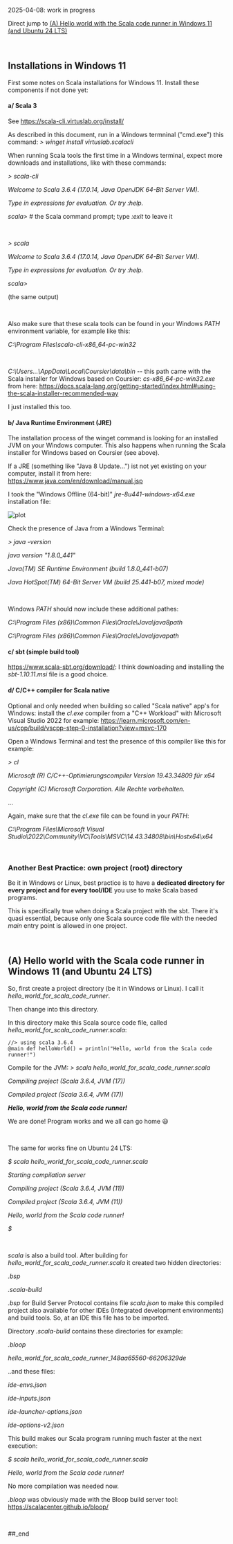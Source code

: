 2025-04-08: work in progress

Direct jump to [(A) Hello world with the Scala code runner in Windows 11 (and Ubuntu 24 LTS)
](#a-hello-world-with-the-scala-code-runner-in-windows-11-and-ubuntu-24-lts)

<br/>

## Installations in Windows 11

First some notes on Scala installations for Windows 11. Install these components if not done yet:

#### a/ Scala 3

See https://scala-cli.virtuslab.org/install/

As described in this document, run in a Windows termninal ("cmd.exe") this command: _> winget install virtuslab.scalacli_

When running Scala tools the first time in a Windows terminal, expect more downloads and installations, like with these commands:

_\> scala-cli_

_Welcome to Scala 3.6.4 (17.0.14, Java OpenJDK 64-Bit Server VM)._

_Type in expressions for evaluation. Or try :help._

_scala>_  # the Scala command prompt; type _:exit_ to leave it

<br/>

_\> scala_

_Welcome to Scala 3.6.4 (17.0.14, Java OpenJDK 64-Bit Server VM)._

_Type in expressions for evaluation. Or try :help._

_scala>_

(the same output)
 
<br/>

Also make sure that these scala tools can be found in your Windows _PATH_ environment variable, for example like this:

_C:\Program Files\scala-cli-x86_64-pc-win32_

<br/>

_C:\Users\...\AppData\Local\Coursier\data\bin_  -- this path came with the Scala installer for Windows based on Coursier: _cs-x86_64-pc-win32.exe_ from here: https://docs.scala-lang.org/getting-started/index.html#using-the-scala-installer-recommended-way

I just installed this too.

#### b/ Java Runtime Environment (JRE)

The installation process of the winget command is looking for an installed JVM on your Windows computer. This also happens when running the Scala installer for Windows based on Coursier (see above).

If a JRE (something like "Java 8 Update...") ist not yet existing on your computer, install it from here: https://www.java.com/en/download/manual.jsp

I took the "Windows Offline (64-bit)" _jre-8u441-windows-x64.exe_ installation file:

![plot](https://github.com/PLC-Programmer/PLC-Programmer.github.io/blob/main/jre8.png)

Check the presence of Java from a Windows Terminal:

_\> java -version_

_java version "1.8.0_441"_

_Java(TM) SE Runtime Environment (build 1.8.0_441-b07)_

_Java HotSpot(TM) 64-Bit Server VM (build 25.441-b07, mixed mode)_

<br/>

Windows _PATH_ should now include these additional pathes:

_C:\Program Files (x86)\Common Files\Oracle\Java\java8path_

_C:\Program Files (x86)\Common Files\Oracle\Java\javapath_

#### c/ sbt (simple build tool)

https://www.scala-sbt.org/download/: I think downloading and installing the _sbt-1.10.11.msi_ file is a good choice.

#### d/ C/C++ compiler for Scala native

Optional and only needed when building so called "Scala native" app's for Windows: install the _cl.exe_ compiler from a "C++ Workload" with Microsoft Visual Studio 2022 for example: https://learn.microsoft.com/en-us/cpp/build/vscpp-step-0-installation?view=msvc-170

Open a Windows Terminal and test the presence of this compiler like this for example:

_\> cl_

_Microsoft (R) C/C++-Optimierungscompiler Version 19.43.34809 für x64_

_Copyright (C) Microsoft Corporation. Alle Rechte vorbehalten._

...

Again, make sure that the _cl.exe_ file can be found in your _PATH_:

_C:\Program Files\Microsoft Visual Studio\2022\Community\VC\Tools\MSVC\14.43.34808\bin\Hostx64\x64_

<br/>

### Another Best Practice: own project (root) directory

Be it in Windows or Linux, best practice is to have a **dedicated directory for every project and for every tool/IDE** you use to make Scala based programs.

This is specifically true when doing a Scala project with the sbt. There it's quasi essential, because only one Scala source code file with the needed _main_ entry point is allowed in one project.

<br/>

## (A) Hello world with the Scala code runner in Windows 11 (and Ubuntu 24 LTS)

So, first create a project directory (be it in Windows or Linux). I call it _hello_world_for_scala_code_runner_.

Then change into this directory.

In this directory make this Scala source code file, called _hello_world_for_scala_code_runner.scala_:

```
//> using scala 3.6.4
@main def helloWorld() = println("Hello, world from the Scala code runner!")
```

Compile for the JVM:
_\> scala hello_world_for_scala_code_runner.scala_

_Compiling project (Scala 3.6.4, JVM (17))_

_Compiled project (Scala 3.6.4, JVM (17))_

**_Hello, world from the Scala code runner!_**

We are done! Program works and we all can go home :smiley:

<br/>
	
The same for works fine on Ubuntu 24 LTS:

_$ scala hello_world_for_scala_code_runner.scala_

_Starting compilation server_

_Compiling project (Scala 3.6.4, JVM (11))_

_Compiled project (Scala 3.6.4, JVM (11))_

_Hello, world from the Scala code runner!_

_$_

<br/>

_scala_ is also a build tool. After building for _hello_world_for_scala_code_runner.scala_ it created two hidden directories:

_.bsp_

_.scala-build_

_.bsp_ for Build Server Protocol contains file _scala.json_ to make this compiled project also available for other IDEs (Integrated development environments) and build tools. So, at an IDE this file has to be imported.

Directory _.scala-build_ contains these directories for example:

_.bloop_

_hello_world_for_scala_code_runner_148aa65560-66206329de_

..and these files:

_ide-envs.json_

_ide-inputs.json_

_ide-launcher-options.json_

_ide-options-v2.json_

This build makes our Scala program running much faster at the next execution:

_$ scala hello_world_for_scala_code_runner.scala_

_Hello, world from the Scala code runner!_

No more compilation was needed now.

_.bloop_ was obviously made with the Bloop build server tool: https://scalacenter.github.io/bloop/

<br/>

##_end
